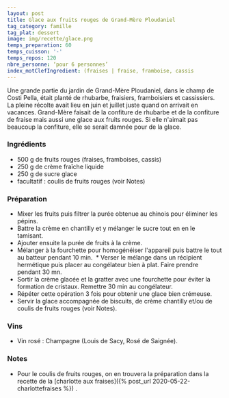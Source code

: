```yaml
---
layout: post
title: Glace aux fruits rouges de Grand-Mère Ploudaniel
tag_category: famille
tag_plat: dessert
image: img/recette/glace.png
temps_preparation: 60
temps_cuisson: '-'
temps_repos: 120
nbre_personne: ‘pour 6 personnes’
index_motClefIngredient: (fraises | fraise, framboise, cassis
---
```

Une grande partie du jardin de Grand-Mère Ploudaniel, dans le champ de Costi Pella, était planté de rhubarbe, fraisiers, framboisiers et cassissiers. La pleine récolte avait lieu en juin et juillet juste quand on arrivait en vacances. Grand-Mère faisait de la confiture de rhubarbe et de la confiture de fraise mais aussi une glace aux fruits rouges. Si elle n'aimait pas beaucoup la confiture, elle se serait damnée pour de la glace.

### Ingrédients
* 500 g de fruits rouges (fraises, framboises, cassis)
* 250 g de crème fraîche liquide
* 250 g de sucre glace
* facultatif : coulis de fruits rouges (voir Notes)

### Préparation
* Mixer les fruits puis filtrer la purée obtenue au chinois pour éliminer les pépins.
* Battre la crème en chantilly et y mélanger le sucre tout en en le tamisant.
* Ajouter ensuite la purée de fruits à la crème.
* Mélanger à la fourchette pour homogénéiser l'appareil puis battre le tout au batteur pendant 10 min.
 * Verser le mélange dans un récipient hermétique puis placer au congélateur bien à plat. Faire prendre pendant 30 mn.
* Sortir la crème glacée et la gratter avec une fourchette pour éviter la formation de cristaux. Remettre 30 min au congélateur.
* Répéter cette opération 3 fois pour obtenir une glace bien crémeuse.
* Servir la glace accompagnée de biscuits, de crème chantilly et/ou de coulis de fruits rouges (voir Notes).

### Vins
* Vin rosé : Champagne (Louis de Sacy, Rosé de Saignée).

### Notes
* Pour le coulis de fruits rouges, on en trouvera la préparation dans la recette de la [charlotte aux fraises]({% post_url 2020-05-22-charlottefraises %}) .
